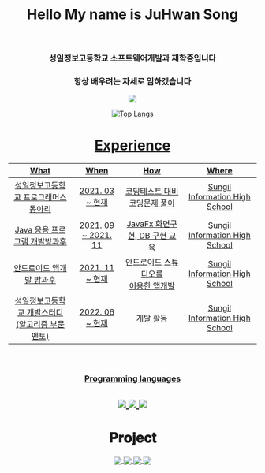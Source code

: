 <div align = "center">
  <h1> Hello My name is JuHwan Song </h1> <br>

  <h3> 성일정보고등학교 소프트웨어개발과 재학중입니다 </h3>
  <h3> 항상 배우려는 자세로 임하겠습니다 </h3>
  
   <a href = "https://www.acmicpc.net/user/yukit">
    <img src = "http://mazassumnida.wtf/api/v2/generate_badge?boj=yukit"
  </a>

  ![Top Langs](https://github-readme-stats.vercel.app/api/top-langs/?username=Yu-Kit42&layout=compact&theme=dracula)
<h4>
<h1> Experience </h1>

| What | When | How | Where |
|:--------:|:--------:|:--------:|:--------:|
| 성일정보고등학교 프로그래머스 동아리 | 2021. 03 ~ 현재 | 코딩테스트 대비 코딩문제 풀이  | Sungil Information High School |
| Java 응용 프로그램 개발방과후 | 2021. 09 ~ 2021. 11 | JavaFx 화면구현, DB 구현 교육 | Sungil Information High School |
| 안드로이드 앱개발 방과후 | 2021. 11 ~ 현재 | 안드로이드 스튜디오를 <br> 이용한 앱개발 | Sungil Information High School |
| 성일정보고등학교 개발스터디<br>(알고리즘 부문 멘토) | 2022. 06 ~ 현재 | 개발 활동 | Sungil Information High School |
  
<h4>
<br>
  
### Programming languages ###
<h2>
  <a href="https://kotlinlang.org">
      <img src="https://img.shields.io/badge/Kotlin-7F52FF?logo=kotlin&logoColor=white">
  </a>
  <a href="https://python.org">
      <img src="https://img.shields.io/badge/Python-3776AB?logo=python&logoColor=white">
  </a>
  <a href="https://java.com">
      <img src="https://img.shields.io/badge/Java-007396?logo=java&logoColor=white">
  </a>
</h2>
  
  # 𝐏𝐫𝐨𝐣𝐞𝐜𝐭
<a href="https://github.com/Yu-Kit42/JavaFx_membership">
     <img align="center" src="https://github-readme-stats.vercel.app/api/pin/?username=Yu-Kit42&repo=JavaFx_membership&title_color=fff&icon_color=f9f9f9&text_color=9f9f9f&bg_color=151515"/>
</a>
<a href="https://github.com/Yu-Kit42/JavaFX_KimBabKiosk">
     <img align="center" src="https://github-readme-stats.vercel.app/api/pin/?username=Yu-Kit42&repo=JavaFX_KimBabKiosk&title_color=fff&icon_color=f9f9f9&text_color=9f9f9f&bg_color=151515"/>
</a>
<a href="https://github.com/Yu-Kit42/
Android_RandomDice.kt">
     <img align="center" src="https://github-readme-stats.vercel.app/api/pin/?username=Yu-Kit42&repo=
Android_RandomDice.kt&title_color=fff&icon_color=f9f9f9&text_color=9f9f9f&bg_color=151515"/>
</a>
<a href="https://github.com/Yu-Kit42/Java_BaekJoon">
     <img align="center" src="https://github-readme-stats.vercel.app/api/pin/?username=Yu-Kit42&repo=Java_BaekJoon&title_color=fff&icon_color=f9f9f9&text_color=9f9f9f&bg_color=151515"/>
</a>
</h4>
  
</div>

